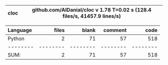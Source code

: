 cloc|github.com/AlDanial/cloc v 1.78  T=0.02 s (128.4 files/s, 41457.9 lines/s)
--- | ---

Language|files|blank|comment|code
:-------|-------:|-------:|-------:|-------:
Python|2|71|57|518
--------|--------|--------|--------|--------
SUM:|2|71|57|518
